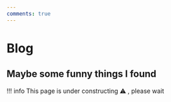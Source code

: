 ```yaml
---
comments: true
---
```

# Blog 

## Maybe some funny things I found

!!! info
    This page is under constructing :warning: , please wait
